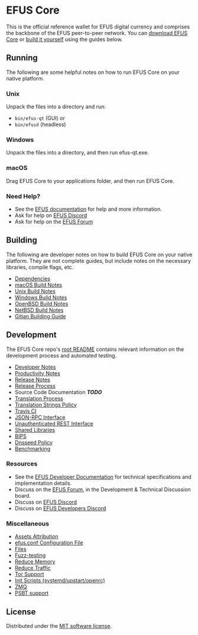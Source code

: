 EFUS Core
==========

This is the official reference wallet for EFUS digital currency and comprises the backbone of the EFUS peer-to-peer network. You can [download EFUS Core](https://www.efus.org/downloads/) or [build it yourself](#building) using the guides below.

Running
---------------------
The following are some helpful notes on how to run EFUS Core on your native platform.

### Unix

Unpack the files into a directory and run:

- `bin/efus-qt` (GUI) or
- `bin/efusd` (headless)

### Windows

Unpack the files into a directory, and then run efus-qt.exe.

### macOS

Drag EFUS Core to your applications folder, and then run EFUS Core.

### Need Help?

* See the [EFUS documentation](https://docs.efus.org)
for help and more information.
* Ask for help on [EFUS Discord](http://stayefusy.com)
* Ask for help on the [EFUS Forum](https://efus.org/forum)

Building
---------------------
The following are developer notes on how to build EFUS Core on your native platform. They are not complete guides, but include notes on the necessary libraries, compile flags, etc.

- [Dependencies](dependencies.md)
- [macOS Build Notes](build-osx.md)
- [Unix Build Notes](build-unix.md)
- [Windows Build Notes](build-windows.md)
- [OpenBSD Build Notes](build-openbsd.md)
- [NetBSD Build Notes](build-netbsd.md)
- [Gitian Building Guide](gitian-building.md)

Development
---------------------
The EFUS Core repo's [root README](/README.md) contains relevant information on the development process and automated testing.

- [Developer Notes](developer-notes.md)
- [Productivity Notes](productivity.md)
- [Release Notes](release-notes.md)
- [Release Process](release-process.md)
- Source Code Documentation ***TODO***
- [Translation Process](translation_process.md)
- [Translation Strings Policy](translation_strings_policy.md)
- [Travis CI](travis-ci.md)
- [JSON-RPC Interface](JSON-RPC-interface.md)
- [Unauthenticated REST Interface](REST-interface.md)
- [Shared Libraries](shared-libraries.md)
- [BIPS](bips.md)
- [Dnsseed Policy](dnsseed-policy.md)
- [Benchmarking](benchmarking.md)

### Resources
* See the [EFUS Developer Documentation](https://efuscore.readme.io/)
  for technical specifications and implementation details.
* Discuss on the [EFUS Forum](https://efus.org/forum), in the Development & Technical Discussion board.
* Discuss on [EFUS Discord](http://stayefusy.com)
* Discuss on [EFUS Developers Discord](http://chat.efusdevs.org/)

### Miscellaneous
- [Assets Attribution](assets-attribution.md)
- [efus.conf Configuration File](efus-conf.md)
- [Files](files.md)
- [Fuzz-testing](fuzzing.md)
- [Reduce Memory](reduce-memory.md)
- [Reduce Traffic](reduce-traffic.md)
- [Tor Support](tor.md)
- [Init Scripts (systemd/upstart/openrc)](init.md)
- [ZMQ](zmq.md)
- [PSBT support](psbt.md)

License
---------------------
Distributed under the [MIT software license](/COPYING).
